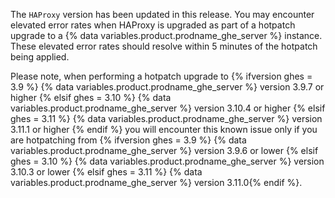 The `HAProxy` version has been updated in this release. You may encounter elevated error rates when HAProxy
is upgraded as part of a hotpatch upgrade to a {% data variables.product.prodname_ghe_server %} instance.
These elevated error rates should resolve within 5 minutes of the hotpatch being applied.

Please note, when performing a hotpatch upgrade to
{% ifversion ghes = 3.9 %} {% data variables.product.prodname_ghe_server %} version 3.9.7 or higher
{% elsif ghes = 3.10 %} {% data variables.product.prodname_ghe_server %} version 3.10.4 or higher
{% elsif ghes = 3.11 %} {% data variables.product.prodname_ghe_server %} version 3.11.1 or higher
{% endif %} you will encounter this known issue only if you are hotpatching from
{% ifversion ghes = 3.9 %} {% data variables.product.prodname_ghe_server %} version 3.9.6 or lower
{% elsif ghes = 3.10 %} {% data variables.product.prodname_ghe_server %} version 3.10.3 or lower
{% elsif ghes = 3.11 %} {% data variables.product.prodname_ghe_server %} version 3.11.0{% endif %}.
